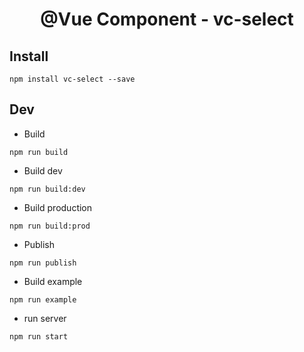 <h1 align="center">@Vue Component - vc-select</h1>

## Install
`npm install vc-select --save`

## Dev

* Build

```node
npm run build

```

* Build dev

```node
npm run build:dev

```

* Build production 

```node
npm run build:prod

```

* Publish 

```node
npm run publish
```

* Build example

```node
npm run example
```

* run server

```node
npm run start
```
